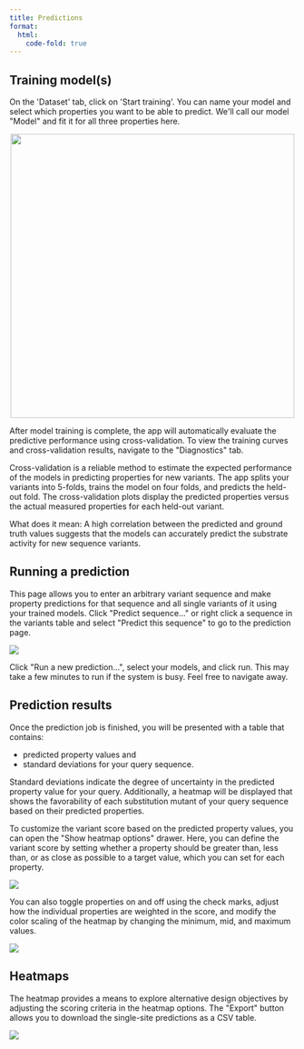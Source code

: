 ```yaml
---
title: Predictions
format:
  html:
    code-fold: true
---
```


## Training model(s)

On the 'Dataset' tab, click on 'Start training'. You can name your model
and select which properties you want to be able to predict. We'll call
our model "Model" and fit it for all three properties here.

<p align="center">
<img src="/main_tutorial_images/13_train.png" width="500">
</p>

After model training is complete, the app will automatically evaluate
the predictive performance using cross-validation. To view the training
curves and cross-validation results, navigate to the "Diagnostics" tab.

Cross-validation is a reliable method to estimate the expected
performance of the models in predicting properties for new variants. The
app splits your variants into 5-folds, trains the model on four folds,
and predicts the held-out fold. The cross-validation plots display the
predicted properties versus the actual measured properties for each
held-out variant.

What does it mean: A high correlation between the predicted and ground
truth values suggests that the models can accurately predict the
substrate activity for new sequence variants.


## Running a prediction

This page allows you to enter an arbitrary variant sequence and make
property predictions for that sequence and all single variants of it
using your trained models. Click "Predict sequence..." or right click a
sequence in the variants table and select "Predict this sequence" to go
to the prediction page.

![](/main_tutorial_images/14_predict_table.png)

Click "Run a new prediction...", select your models, and click run. This
may take a few minutes to run if the system is busy. Feel free to navigate
away.

## Prediction results

Once the prediction job is finished, you will be presented with a table
that contains: 
* predicted property values and 
* standard deviations
for your query sequence.

Standard deviations indicate the degree of uncertainty in the predicted
property value for your query. Additionally, a heatmap will be displayed
that shows the favorability of each substitution mutant of your query
sequence based on their predicted properties.

To customize the variant score based on the predicted property values,
you can open the "Show heatmap options" drawer. Here, you can define
the variant score by setting whether a property should be greater than,
less than, or as close as possible to a target value, which you can set
for each property.

![](/main_tutorial_images/15_predict_seq.png)

You can also toggle properties on and off using the check marks, adjust
how the individual properties are weighted in the score, and modify the
color scaling of the heatmap by changing the minimum, mid, and maximum
values.

![](/main_tutorial_images/16_heatmap_op.png)

## Heatmaps 

The heatmap provides a means to explore alternative design
objectives by adjusting the scoring criteria in the heatmap options. The
\"Export\" button allows you to download the single-site predictions as
a CSV table.

![](/main_tutorial_images/17_heatmap.png)